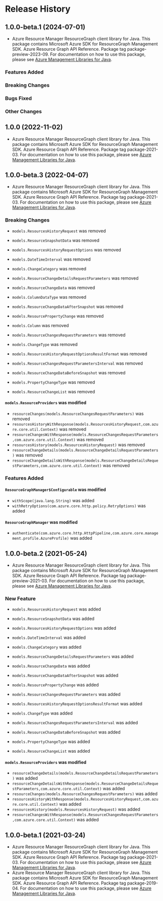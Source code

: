 # Release History

## 1.0.0-beta.1 (2024-07-01)

- Azure Resource Manager ResourceGraph client library for Java. This package contains Microsoft Azure SDK for ResourceGraph Management SDK. Azure Resource Graph API Reference. Package tag package-preview-2023-09. For documentation on how to use this package, please see [Azure Management Libraries for Java](https://aka.ms/azsdk/java/mgmt).

### Features Added

### Breaking Changes

### Bugs Fixed

### Other Changes

## 1.0.0 (2022-11-02)

- Azure Resource Manager ResourceGraph client library for Java. This package contains Microsoft Azure SDK for ResourceGraph Management SDK. Azure Resource Graph API Reference. Package tag package-2021-03. For documentation on how to use this package, please see [Azure Management Libraries for Java](https://aka.ms/azsdk/java/mgmt).

## 1.0.0-beta.3 (2022-04-07)

- Azure Resource Manager ResourceGraph client library for Java. This package contains Microsoft Azure SDK for ResourceGraph Management SDK. Azure Resource Graph API Reference. Package tag package-2021-03. For documentation on how to use this package, please see [Azure Management Libraries for Java](https://aka.ms/azsdk/java/mgmt).

### Breaking Changes

* `models.ResourcesHistoryRequest` was removed

* `models.ResourceSnapshotData` was removed

* `models.ResourcesHistoryRequestOptions` was removed

* `models.DateTimeInterval` was removed

* `models.ChangeCategory` was removed

* `models.ResourceChangeDetailsRequestParameters` was removed

* `models.ResourceChangeData` was removed

* `models.ColumnDataType` was removed

* `models.ResourceChangeDataAfterSnapshot` was removed

* `models.ResourcePropertyChange` was removed

* `models.Column` was removed

* `models.ResourceChangesRequestParameters` was removed

* `models.ChangeType` was removed

* `models.ResourcesHistoryRequestOptionsResultFormat` was removed

* `models.ResourceChangesRequestParametersInterval` was removed

* `models.ResourceChangeDataBeforeSnapshot` was removed

* `models.PropertyChangeType` was removed

* `models.ResourceChangeList` was removed

#### `models.ResourceProviders` was modified

* `resourceChanges(models.ResourceChangesRequestParameters)` was removed
* `resourcesHistoryWithResponse(models.ResourcesHistoryRequest,com.azure.core.util.Context)` was removed
* `resourceChangesWithResponse(models.ResourceChangesRequestParameters,com.azure.core.util.Context)` was removed
* `resourcesHistory(models.ResourcesHistoryRequest)` was removed
* `resourceChangeDetails(models.ResourceChangeDetailsRequestParameters)` was removed
* `resourceChangeDetailsWithResponse(models.ResourceChangeDetailsRequestParameters,com.azure.core.util.Context)` was removed

### Features Added

#### `ResourceGraphManager$Configurable` was modified

* `withScope(java.lang.String)` was added
* `withRetryOptions(com.azure.core.http.policy.RetryOptions)` was added

#### `ResourceGraphManager` was modified

* `authenticate(com.azure.core.http.HttpPipeline,com.azure.core.management.profile.AzureProfile)` was added

## 1.0.0-beta.2 (2021-05-24)

- Azure Resource Manager ResourceGraph client library for Java. This package contains Microsoft Azure SDK for ResourceGraph Management SDK. Azure Resource Graph API Reference. Package tag package-preview-2021-03. For documentation on how to use this package, please see [Azure Management Libraries for Java](https://aka.ms/azsdk/java/mgmt).

### New Feature

* `models.ResourcesHistoryRequest` was added

* `models.ResourceSnapshotData` was added

* `models.ResourcesHistoryRequestOptions` was added

* `models.DateTimeInterval` was added

* `models.ChangeCategory` was added

* `models.ResourceChangeDetailsRequestParameters` was added

* `models.ResourceChangeData` was added

* `models.ResourceChangeDataAfterSnapshot` was added

* `models.ResourcePropertyChange` was added

* `models.ResourceChangesRequestParameters` was added

* `models.ResourcesHistoryRequestOptionsResultFormat` was added

* `models.ChangeType` was added

* `models.ResourceChangesRequestParametersInterval` was added

* `models.ResourceChangeDataBeforeSnapshot` was added

* `models.PropertyChangeType` was added

* `models.ResourceChangeList` was added

#### `models.ResourceProviders` was modified

* `resourceChangeDetails(models.ResourceChangeDetailsRequestParameters)` was added
* `resourceChangeDetailsWithResponse(models.ResourceChangeDetailsRequestParameters,com.azure.core.util.Context)` was added
* `resourceChanges(models.ResourceChangesRequestParameters)` was added
* `resourcesHistoryWithResponse(models.ResourcesHistoryRequest,com.azure.core.util.Context)` was added
* `resourcesHistory(models.ResourcesHistoryRequest)` was added
* `resourceChangesWithResponse(models.ResourceChangesRequestParameters,com.azure.core.util.Context)` was added

## 1.0.0-beta.1 (2021-03-24)

- Azure Resource Manager ResourceGraph client library for Java. This package contains Microsoft Azure SDK for ResourceGraph Management SDK. Azure Resource Graph API Reference. Package tag package-2021-03. For documentation on how to use this package, please see [Azure Management Libraries for Java](https://aka.ms/azsdk/java/mgmt).
- Azure Resource Manager ResourceGraph client library for Java. This package contains Microsoft Azure SDK for ResourceGraph Management SDK. Azure Resource Graph API Reference. Package tag package-2019-04. For documentation on how to use this package, please see [Azure Management Libraries for Java](https://aka.ms/azsdk/java/mgmt).

